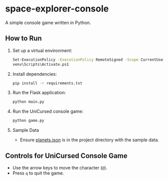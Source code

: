 # space-explorer-console

A simple console game written in Python.

## How to Run

1. Set up a virtual environment:
    ```sh
    Set-ExecutionPolicy -ExecutionPolicy RemoteSigned -Scope CurrentUser
    venv\Scripts\Activate.ps1
    ```

2. Install dependencies:
    ```sh
    pip install -r requirements.txt
    ```

3. Run the Flask application:
    ```sh
    python main.py
    ```

4. Run the UniCursed console game:
    ```sh
    python game.py
    ```

5. Sample Data
    - Ensure [planets.json](http://_vscodecontentref_/5) is in the project directory with the sample data.

## Controls for UniCursed Console Game

- Use the arrow keys to move the character (`@`).
- Press `q` to quit the game.
